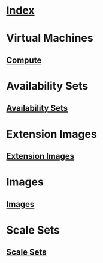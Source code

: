 # [Index](index.md)
# Virtual Machines
## [Compute](compute.json)

# Availability Sets
## [Availability Sets](availabilitySets.json)

# Extension Images
## [Extension Images](extensionImages.json)

# Images
## [Images](images.json)

# Scale Sets
## [Scale Sets](scaleSets.json)